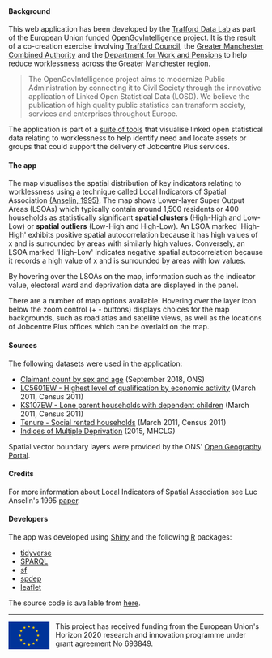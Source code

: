<br/>

#### Background
This web application has been developed by the [Trafford Data Lab](https://www.trafforddatalab.io/) as part of the European Union funded [OpenGovIntelligence](http://www.opengovintelligence.eu) project. It is the result of a co-creation exercise involving [Trafford Council](http://www.trafford.gov.uk/residents/residents.aspx), the [Greater Manchester Combined Authority](https://www.greatermanchester-ca.gov.uk/) and the [Department for Work and Pensions](https://www.gov.uk/government/organisations/department-for-work-pensions) to help reduce worklessness across the Greater Manchester region.

>The OpenGovIntelligence project aims to modernize Public Administration by connecting it to Civil Society through the innovative application of Linked Open Statistical Data (LOSD). We believe the publication of high quality public statistics can transform society, services and enterprises throughout Europe.

The application is part of a [suite of tools](http://www.trafforddatalab.io/opengovintelligence/) that visualise linked open statistical data relating to worklessness to help identify need and locate assets or groups that could support the delivery of	Jobcentre	Plus services.	

#### The app
The map visualises the spatial distribution of key indicators relating to worklessness using a technique called Local Indicators of Spatial Association [(Anselin, 1995)](http://onlinelibrary.wiley.com/doi/10.1111/j.1538-4632.1995.tb00338.x/abstract). The map shows Lower-layer Super Output Areas (LSOAs) which typically contain around 1,500 residents or 400 households as statistically significant **spatial clusters** (High-High and Low-Low) or **spatial outliers** (Low-High and High-Low). An LSOA marked 'High-High' exhibits positive spatial autocorrelation because it has high values of x and is surrounded by areas with similarly high values. Conversely, an LSOA marked 'High-Low' indicates negative spatial autocorrelation because it records a high value of x and is surrounded by areas with low values.

By hovering over the LSOAs on the map, information such as the indicator value, electoral ward and deprivation data are displayed in the panel.

There are a number of map options available. Hovering over the layer icon below the zoom control (+ - buttons) displays choices for the map backgrounds, such as road atlas and satellite views, as well as the locations of Jobcentre Plus offices which can be overlaid on the map.

#### Sources

The following datasets were used in the application:

- [Claimant count by sex and age](https://www.nomisweb.co.uk/datasets/ucjsa) (September 2018, ONS)
- [LC5601EW - Highest level of qualification by economic activity](https://www.nomisweb.co.uk/census/2011/lc5601ew) (March 2011, Census 2011)
- [KS107EW - Lone parent households with dependent children](https://www.nomisweb.co.uk/census/2011/KS107EW) (March 2011, Census 2011)
- [Tenure - Social rented households](https://www.nomisweb.co.uk/census/2011/ks402ew) (March 2011, Census 2011)
- [Indices of Multiple Deprivation](https://www.gov.uk/government/statistics/english-indices-of-deprivation-2015) (2015, MHCLG)

Spatial vector boundary layers were provided by the ONS' [Open Geography Portal](http://geoportal.statistics.gov.uk/).

#### Credits
For more information about Local Indicators of Spatial Association see Luc Anselin's 1995 [paper](https://doi.org/10.1111/j.1538-4632.1995.tb00338.x).

#### Developers
The app was developed using [Shiny](https://cran.r-project.org/web/packages/shiny/index.html) and the following [R](https://cran.r-project.org/) packages:

- [tidyverse](https://cran.r-project.org/web/packages/tidyverse/index.html)
- [SPARQL](https://cran.r-project.org/web/packages/SPARQL/index.html)
- [sf](https://cran.r-project.org/web/packages/sf/index.html) 
- [spdep](https://cran.r-project.org/web/packages/spdep/index.html) 
- [leaflet](https://cran.r-project.org/web/packages/leaflet/index.html)

The source code is available from [here](https://github.com/traffordDataLab/opengovintelligence). 

---

<div class="svg_holder" style="float: left; margin-right: 12px;">
  <svg width="81" height="54">
  	<desc>European flag</desc>
  	<g transform="scale(0.1)">
  	<defs><g id="s"><g id="c"><path id="t" d="M0,0v1h0.5z" transform="translate(0,-1)rotate(18)"/><use xlink:href="#t" transform="scale(-1,1)"/></g><g id="a"><use xlink:href="#c" transform="rotate(72)"/><use xlink:href="#c" transform="rotate(144)"/></g><use xlink:href="#a" transform="scale(-1,1)"/></g></defs>
  	<rect fill="#039" width="810" height="540"/><g fill="#fc0" transform="scale(30)translate(13.5,9)"><use xlink:href="#s" y="-6"/><use xlink:href="#s" y="6"/><g id="l"><use xlink:href="#s" x="-6"/><use xlink:href="#s" transform="rotate(150)translate(0,6)rotate(66)"/><use xlink:href="#s" transform="rotate(120)translate(0,6)rotate(24)"/><use xlink:href="#s" transform="rotate(60)translate(0,6)rotate(12)"/><use xlink:href="#s" transform="rotate(30)translate(0,6)rotate(42)"/></g><use xlink:href="#l" transform="scale(-1,1)"/></g></g>
  </svg>
</div>
<p>This project has received funding from the European Union's Horizon 2020 research and innovation programme under grant agreement No 693849.</p>
